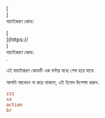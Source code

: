 [<br host>]<br action>যাচাইকরণ কোড:<br code>

[<br host>](https://<br host>)<br action>যাচাইকরণ কোড:<br code>.

এই যাচাইকরণ কোডটি এক ঘন্টার মধ্যে শেষ হয়ে যাবে৷

আপনি আবেদন না করে থাকলে, এই ইমেল উপেক্ষা করুন.

```ini
zzz
xx
action
br
```